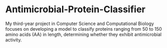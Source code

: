 # Antimicrobial-Protein-Classifier

My third-year project in Computer Science and Computational Biology focuses on developing a model to classify proteins ranging from 50 to 150 amino acids (AA) in length, determining whether they exhibit antimicrobial activity.







